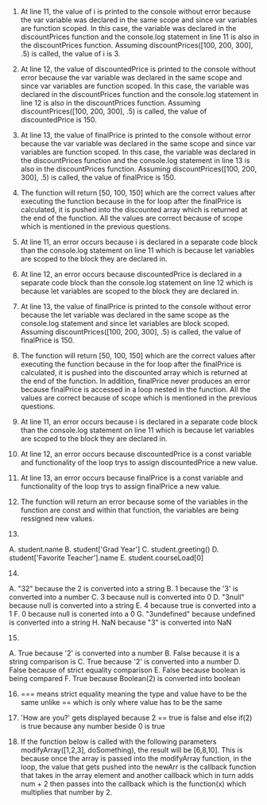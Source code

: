 1. At line 11, the value of i is printed to the console without error because the var variable was declared in the same scope and since var variables are function scoped. In this case, the variable was declared in the discountPrices function and the console.log statement in line 11 is also in the discountPrices function. Assuming discountPrices([100, 200, 300], .5) is called, the value of i is 3. 

2. At line 12, the value of discountedPrice is printed to the console without error because the var variable was declared in the same scope and since var variables are function scoped. In this case, the variable was declared in the discountPrices function and the console.log statement in line 12 is also in the discountPrices function. Assuming discountPrices([100, 200, 300], .5) is called, the value of discountedPrice is 150. 


3. At line 13, the value of finalPrice is printed to the console without error because the var variable was declared in the same scope and since var variables are function scoped. In this case, the variable was declared in the discountPrices function and the console.log statement in line 13 is also in the discountPrices function. Assuming discountPrices([100, 200, 300], .5) is called, the value of finalPrice is 150. 


4. The function will return [50, 100, 150] which are the correct values after executing the function because in the for loop after the finalPrice is calculated, it is pushed into the discounted array which is returned at the end of the function. All the values are correct because of scope which is mentioned in the previous questions. 

5. At line 11, an error occurs because i is declared in a separate code block than the console.log statement on line 11 which is because let variables are scoped to the block they are declared in.

6. At line 12, an error occurs because discountedPrice is declared in a separate code block than the console.log statement on line 12 which is because let variables are scoped to the block they are declared in.

7. At line 13, the value of finalPrice is printed to the console without error because the let variable was declared in the same scope as the console.log statement and since let variables are block scoped. Assuming discountPrices([100, 200, 300], .5) is called, the value of finalPrice is 150. 

8. The function will return [50, 100, 150] which are the correct values after executing the function because in the for loop after the finalPrice is calculated, it is pushed into the discounted array which is returned at the end of the function. In addition, finalPrice never produces an error because finalPrice is accessed in a loop nested in the function.  All the values are correct because of scope which is mentioned in the previous questions. 

9.  At line 11, an error occurs because i is declared in a separate code block than the console.log statement on line 11 which is because let variables are scoped to the block they are declared in.

10. At line 12, an error occurs because discountedPrice is a const variable and functionality of the loop trys to assign discountedPrice a new value. 

11. At line 13, an error occurs because finalPrice is a const variable and functionality of the loop trys to assign finalPrice a new value. 

12. The function will return an error because some of the variables in the function are const and within that function, the variables are being ressigned new values.

13.
  A. student.name
  B. student['Grad Year']
  C. student.greeting()
  D. student['Favorite Teacher'].name
  E. student.courseLoad[0]
 
14.
  A. "32" because the 2 is converted into a string
  B. 1 because the '3' is converted into a number
  C. 3 because null is converted into 0
  D. "3null" because null is converted into a string
  E. 4 because true is converted into a 1
  F. 0 because null is conerted into a 0
  G. "3undefined" because undefined is converted into a string
  H. NaN because "3" is converted into NaN
 
15.
  A. True because '2' is converted into a number 
  B. False because it is a string comparison is 
  C. True because '2' is converted into a number 
  D. False because of strict equality comparison 
  E. False because boolean is being compared 
  F. True because Boolean(2) is converted into boolean
 
 16. === means strict equality meaning the type and value have to be the same unlike == which is only where value has to be the same
 
 17. 'How are you?' gets displayed because 2 == true is false and else if(2) is true because any number beside 0 is true
 
 19. If the function below is called with the following parameters modifyArray([1,2,3],   doSomething), the result will be [6,8,10]. This is because once the array is passed into the modifyArray function, in the loop, the value that gets pushed into the newArr is the callback function that takes in the array element and another callback which in turn adds num + 2 then passes into the callback which is the function(x) which multiplies that number by 2.

 
